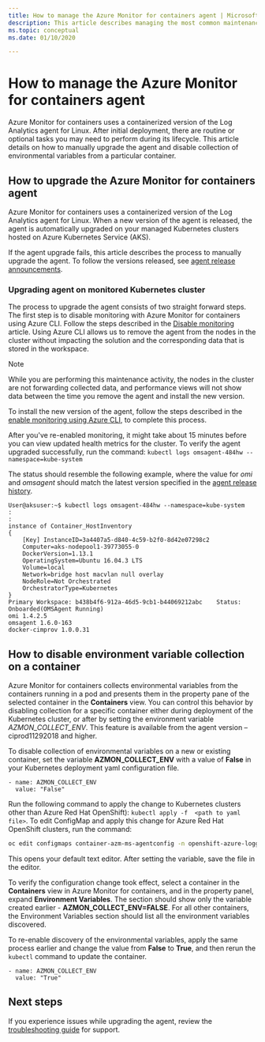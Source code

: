 ```yaml
---
title: How to manage the Azure Monitor for containers agent | Microsoft Docs
description: This article describes managing the most common maintenance tasks with the containerized Log Analytics agent used by Azure Monitor for containers.
ms.topic: conceptual
ms.date: 01/10/2020

---
```


# How to manage the Azure Monitor for containers agent

Azure Monitor for containers uses a containerized version of the Log Analytics agent for Linux. After initial deployment, there are routine or optional tasks you may need to perform during its lifecycle. This article details on how to manually upgrade the agent and disable collection of environmental variables from a particular container. 

## How to upgrade the Azure Monitor for containers agent

Azure Monitor for containers uses a containerized version of the Log Analytics agent for Linux. When a new version of the agent is released, the agent is automatically upgraded on your managed Kubernetes clusters hosted on Azure Kubernetes Service (AKS).  

If the agent upgrade fails, this article describes the process to manually upgrade the agent. To follow the versions released, see [agent release announcements](https://github.com/microsoft/docker-provider/tree/ci_feature_prod).   

### Upgrading agent on monitored Kubernetes cluster

The process to upgrade the agent consists of two straight forward steps. The first step is to disable monitoring with Azure Monitor for containers using Azure CLI.  Follow the steps described in the [Disable monitoring](container-insights-optout.md?#azure-cli) article. Using Azure CLI allows us to remove the agent from the nodes in the cluster without impacting the solution and the corresponding data that is stored in the workspace. 

>[!NOTE]
>While you are performing this maintenance activity, the nodes in the cluster are not forwarding collected data, and performance views will not show data between the time you remove the agent and install the new version. 
>

To install the new version of the agent, follow the steps described in the [enable monitoring using Azure CLI](container-insights-enable-new-cluster.md#enable-using-azure-cli), to complete this process.  

After you've re-enabled monitoring, it might take about 15 minutes before you can view  updated health metrics for the cluster. To verify the agent upgraded successfully, run the command: `kubectl logs omsagent-484hw --namespace=kube-system`

The status should resemble the following example, where the value for *omi* and *omsagent* should match the latest version specified in the [agent release history](https://github.com/microsoft/docker-provider/tree/ci_feature_prod).  

    User@aksuser:~$ kubectl logs omsagent-484hw --namespace=kube-system
	:
	:
	instance of Container_HostInventory
	{
	    [Key] InstanceID=3a4407a5-d840-4c59-b2f0-8d42e07298c2
	    Computer=aks-nodepool1-39773055-0
	    DockerVersion=1.13.1
	    OperatingSystem=Ubuntu 16.04.3 LTS
	    Volume=local
	    Network=bridge host macvlan null overlay
	    NodeRole=Not Orchestrated
	    OrchestratorType=Kubernetes
	}
	Primary Workspace: b438b4f6-912a-46d5-9cb1-b44069212abc    Status: Onboarded(OMSAgent Running)
	omi 1.4.2.5
	omsagent 1.6.0-163
	docker-cimprov 1.0.0.31

## How to disable environment variable collection on a container

Azure Monitor for containers collects environmental variables from the containers running in a pod and presents them in the property pane of the selected container in the **Containers** view. You can control this behavior by disabling collection for a specific container either during deployment of the Kubernetes cluster, or after by setting the environment variable *AZMON_COLLECT_ENV*. This feature is available from the agent version – ciprod11292018 and higher.  

To disable collection of environmental variables on a new or existing container, set the variable **AZMON_COLLECT_ENV** with a value of **False** in your Kubernetes deployment yaml configuration file. 

```  
- name: AZMON_COLLECT_ENV  
  value: "False"  
```  

Run the following command to apply the change to Kubernetes clusters other than Azure Red Hat OpenShift): `kubectl apply -f  <path to yaml file>`. To edit ConfigMap and apply this change for Azure Red Hat OpenShift clusters, run the command:

``` bash
oc edit configmaps container-azm-ms-agentconfig -n openshift-azure-logging
```

This opens your default text editor. After setting the variable, save the file in the editor.

To verify the configuration change took effect, select a container in the **Containers** view in Azure Monitor for containers, and in the property panel, expand **Environment Variables**.  The section should show only the variable created earlier - **AZMON_COLLECT_ENV=FALSE**. For all other containers, the Environment Variables section should list all the environment variables discovered.

To re-enable discovery of the environmental variables, apply the same process earlier and change the value from **False** to **True**, and then rerun the `kubectl` command to update the container.  

```  
- name: AZMON_COLLECT_ENV  
  value: "True"  
```  

## Next steps

If you experience issues while upgrading the agent, review the [troubleshooting guide](container-insights-troubleshoot.md) for support.
